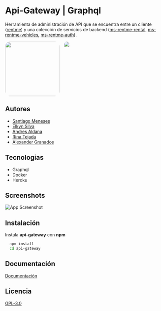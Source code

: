 # Api-Gateway | Graphql

Herramienta de administración de API que se encuentra entre un cliente ([rentme](https://github.com/Grupo3CursoP38/rentme)) y una colección de servicios de backend ([ms-rentme-rental](https://github.com/Grupo3CursoP38/ms-rentme-rental), [ms-rentme-vehicles](https://github.com/Grupo3CursoP38/ms-rentme-vehicles), [ms-rentme-auth](https://github.com/Grupo3CursoP38/ms-rentme-auth)).

<div style="text-align: center; display:flex; gap:1rem;">
  <img src="https://pbs.twimg.com/profile_images/1386480173613076484/FRbS-TaM_400x400.jpg" width="176" style="border-radius: 15px;">
  <img src="https://i.ytimg.com/vi/vLuxYtkxQTM/mqdefault.jpg" width="auto" style="border-radius: 15px;">
</div>

## Autores

- [Santiago Meneses](https://interacpedia.com/user/santiago-meneses-1)
- [Elkyn Silva](https://interacpedia.com/user/elkyn-silva-gonzalez)
- [Andres Aldana](https://github.com/)
- [Rina Tejada](https://github.com/rishiteca)
- [Alexander Granados](https://interacpedia.com/user/alexander-granados)

## Tecnologias

- Graphql
- Docker
- Heroku

## Screenshots

![App Screenshot](https://res.cloudinary.com/dlgvxohur/image/upload/v1638735255/MinTic/dbmlwtod8xs1mvphtr2u.png)

## Instalación

Instala **api-gateway** con **npm**

```bash
  npm install
  cd api-gateway
```

## Documentación

[Documentación](https://studio.apollographql.com/sandbox/explorer?endpoint=https%3A%2F%2Frentalproject-ap[…]AjlAsjAAMwUoJ83hzADsnWx-sh0Ij8stgIArHauQuUGigj7hHzKmkkkA)

## Licencia

[GPL-3.0](https://choosealicense.com/licenses/gpl-3.0/)
